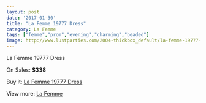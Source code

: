 ```yaml
---
layout: post
date: '2017-01-30'
title: "La Femme 19777 Dress"
category: La Femme
tags: ["femme","prom","evening","charming","beaded"]
image: http://www.lustparties.com/2004-thickbox_default/la-femme-19777-dress.jpg
---
```

La Femme 19777 Dress

On Sales: **$338**
<a href="https://www.lustparties.com/en/la-femme/637-la-femme-19777-dress.html"><amp-img layout="responsive" width="600" height="600" src="//www.lustparties.com/2004-thickbox_default/la-femme-19777-dress.jpg" alt="La Femme 19777 Dress 0" /></a>
<a href="https://www.lustparties.com/en/la-femme/637-la-femme-19777-dress.html"><amp-img layout="responsive" width="600" height="600" src="//www.lustparties.com/2005-thickbox_default/la-femme-19777-dress.jpg" alt="La Femme 19777 Dress 1" /></a>

Buy it: [La Femme 19777 Dress](https://www.lustparties.com/en/la-femme/637-la-femme-19777-dress.html "La Femme 19777 Dress")

View more: [La Femme](https://www.lustparties.com/en/4-la-femme "La Femme")
